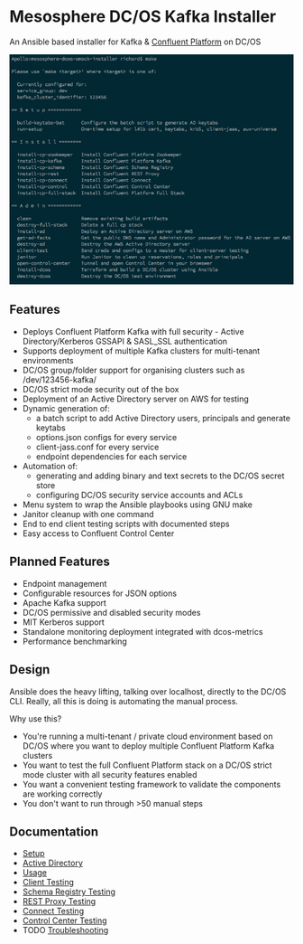 
# Mesosphere DC/OS Kafka Installer

An Ansible based installer for Kafka & [Confluent Platform](https://www.confluent.io/product/confluent-platform/) on DC/OS

![screenshot](https://raw.githubusercontent.com/aggress/mesosphere-dcos-kafka-installer/master/docs/make-screenshot.png)

## Features

* Deploys Confluent Platform Kafka with full security - Active Directory/Kerberos GSSAPI & SASL_SSL authentication
* Supports deployment of multiple Kafka clusters for multi-tenant environments
* DC/OS group/folder support for organising clusters such as /dev/123456-kafka/
* DC/OS strict mode security out of the box
* Deployment of an Active Directory server on AWS for testing
* Dynamic generation of:
  * a batch script to add Active Directory users, principals and generate keytabs
  * options.json configs for every service
  * client-jass.conf for every service
  * endpoint dependencies for each service
* Automation of:
  * generating and adding binary and text secrets to the DC/OS secret store
  * configuring DC/OS security service accounts and ACLs
* Menu system to wrap the Ansible playbooks using GNU make
* Janitor cleanup with one command
* End to end client testing scripts with documented steps
* Easy access to Confluent Control Center

## Planned Features

* Endpoint management
* Configurable resources for JSON options
* Apache Kafka support
* DC/OS permissive and disabled security modes
* MIT Kerberos support
* Standalone monitoring deployment integrated with dcos-metrics
* Performance benchmarking

## Design

Ansible does the heavy lifting, talking over localhost, directly to the DC/OS CLI. Really, all this is doing is automating the manual process.

Why use this?

* You're running a multi-tenant / private cloud environment based on DC/OS where you want to deploy multiple Confluent Platform Kafka clusters
* You want to test the full Confluent Platform stack on a DC/OS strict mode cluster with all security features enabled
* You want a convenient testing framework to validate the components are working correctly
* You don't want to run through >50 manual steps

## Documentation

* [Setup](docs/setup.md)
* [Active Directory](docs/active_directory.md)
* [Usage](docs/usage.md)
* [Client Testing](docs/client_testing.md)
* [Schema Registry Testing](docs/schema_registry_testing.md)
* [REST Proxy Testing](docs/rest_proxy_testing.md)
* [Connect Testing](docs/connect_testing.md)
* [Control Center Testing](docs/control_center_testing.md)
* TODO [Troubleshooting](docs/troubleshooting.md)